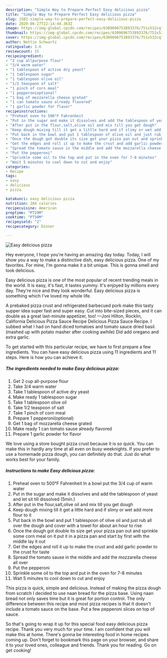 ```yaml
---
description: "Simple Way to Prepare Perfect Easy delicious pizza"
title: "Simple Way to Prepare Perfect Easy delicious pizza"
slug: 1502-simple-way-to-prepare-perfect-easy-delicious-pizza
date: 2020-06-27T22:14:44.363Z
image: https://img-global.cpcdn.com/recipes/6309696753893376/751x532cq70/easy-delicious-pizza-recipe-main-photo.jpg
thumbnail: https://img-global.cpcdn.com/recipes/6309696753893376/751x532cq70/easy-delicious-pizza-recipe-main-photo.jpg
cover: https://img-global.cpcdn.com/recipes/6309696753893376/751x532cq70/easy-delicious-pizza-recipe-main-photo.jpg
author: Nettie Schwartz
ratingvalue: 3.6
reviewcount: 15
recipeingredient:
- "2 cup allpurpose flour"
- "3/4 warm water"
- "1 tablespoon of active dry yeast"
- "1 tablespoon sugar"
- "1 tablespoon olive oil"
- "1/2 teaspoon of salt"
- "1 pinch of corn meal"
- "1 pepperonioptional"
- "1 bag of mozzarella cheese grated"
- "1 can tomato sause already flavored"
- "1 garlic powder for flavor"
recipeinstructions:
- "Preheat oven to 500°F Fahrenheit                                    In a bowl put the 3/4 cup of warm water"
- "Put in the sugar and make it dissolves and add the tablespoon of yeast and let sit till dissolved  (5min.)"
- "After put in the flour,salt,olive oil and mix till you get dough"
- "Keep dough mixing till it get a little hard and if slimy or wet add more flour to it"
- "Put back in the bowl and put 1 tablespoon of olive oil and just rub all over the dough and cover with a towel for about an hour to rise"
- "Once the dough got double its size get your pizza pan out and sprinkle some corn meal on it put it in a pizza pan and start by first with the middle lay it out"
- "Get the edges and roll it up to make the crust and add garlic powder to the crust for taste"
- "Spread the tomato sause in the middle and add the mozzarella cheese all over"
- "Put the pepperoni"
- "Sprinkle some oil to the top and put in the oven for 7-8 minutes"
- "Wait 5 minutes to cool down to cut and enjoy"
categories:
- Recipe
tags:
- easy
- delicious
- pizza

katakunci: easy delicious pizza 
nutrition: 284 calories
recipecuisine: American
preptime: "PT29M"
cooktime: "PT50M"
recipeyield: "2"
recipecategory: Dinner

---
```



![Easy delicious pizza](https://img-global.cpcdn.com/recipes/6309696753893376/751x532cq70/easy-delicious-pizza-recipe-main-photo.jpg)

Hey everyone, I hope you're having an amazing day today. Today, I will show you a way to make a distinctive dish, easy delicious pizza. One of my favorites. For mine, I'm gonna make it a bit unique. This is gonna smell and look delicious.

Easy delicious pizza is one of the most popular of recent trending meals in the world. It is easy, it's fast, it tastes yummy. It's enjoyed by millions every day. They're nice and they look wonderful. Easy delicious pizza is something which I've loved my whole life.

A prebaked pizza crust and refrigerated barbecued pork make this tasty supper idea super fast and super easy. Cut into bite-sized pieces, and it can double as a great last-minute appetizer, too! —Joni Hilton, Rocklin, California Delicious Pizza Sauce Recipe Delicious Pizza Sauce Recipe. I subbed what I had on hand diced tomatoes and tomato sauce dried basil. (mashed up with potato masher after cooking awhile) Did add oregano and extra garlic.


To get started with this particular recipe, we have to first prepare a few ingredients. You can have easy delicious pizza using 11 ingredients and 11 steps. Here is how you can achieve it.

<!--inarticleads1-->

##### The ingredients needed to make Easy delicious pizza:

1. Get 2 cup all-purpose flour
1. Take 3/4 warm water
1. Take 1 tablespoon of active dry yeast
1. Make ready 1 tablespoon sugar
1. Take 1 tablespoon olive oil
1. Take 1/2 teaspoon of salt
1. Take 1 pinch of corn meal
1. Prepare 1 pepperoni(optional)
1. Get 1 bag of mozzarella cheese grated
1. Make ready 1 can tomato sause already flavored
1. Prepare 1 garlic powder for flavor


We love using a store bought pizza crust because it is so quick. You can make this in hardly any time at all even on busy weeknights. If you prefer to use a homemade pizza dough, you can definitely do that. Just do what works best for your family. 

<!--inarticleads2-->

##### Instructions to make Easy delicious pizza:

1. Preheat oven to 500°F Fahrenheit                                    In a bowl put the 3/4 cup of warm water
1. Put in the sugar and make it dissolves and add the tablespoon of yeast and let sit till dissolved  (5min.)
1. After put in the flour,salt,olive oil and mix till you get dough
1. Keep dough mixing till it get a little hard and if slimy or wet add more flour to it
1. Put back in the bowl and put 1 tablespoon of olive oil and just rub all over the dough and cover with a towel for about an hour to rise
1. Once the dough got double its size get your pizza pan out and sprinkle some corn meal on it put it in a pizza pan and start by first with the middle lay it out
1. Get the edges and roll it up to make the crust and add garlic powder to the crust for taste
1. Spread the tomato sause in the middle and add the mozzarella cheese all over
1. Put the pepperoni
1. Sprinkle some oil to the top and put in the oven for 7-8 minutes
1. Wait 5 minutes to cool down to cut and enjoy


This pizza is quick, simple and delicious. Instead of making the pizza dough from scratch I decided to use naan bread for the pizza base. Using naan bread not only saves time but it is great for portion control. The only difference between this recipe and most pizza recipes is that It doesn&#39;t include a tomato sauce on the base. Put a few pepperoni slices on top of sauce. 

So that's going to wrap it up for this special food easy delicious pizza recipe. Thank you very much for your time. I am confident that you will make this at home. There's gonna be interesting food in home recipes coming up. Don't forget to bookmark this page on your browser, and share it to your loved ones, colleague and friends. Thank you for reading. Go on get cooking!
